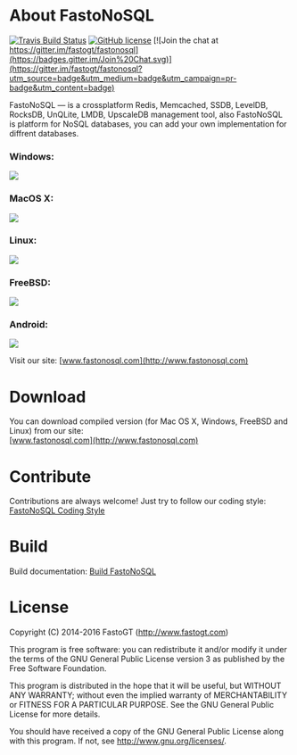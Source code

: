 About FastoNoSQL
===============
[![Travis Build Status](https://travis-ci.org/fastogt/fastonosql.svg?branch=master)](https://travis-ci.org/fastogt/fastonosql)
[![GitHub license](https://img.shields.io/badge/license-GPLv3-blue.svg)](https://raw.githubusercontent.com/fastogt/fastonosql/master/COPYRIGHT)
[![Join the chat at https://gitter.im/fastogt/fastonosql](https://badges.gitter.im/Join%20Chat.svg)](https://gitter.im/fastogt/fastonosql?utm_source=badge&utm_medium=badge&utm_campaign=pr-badge&utm_content=badge)

FastoNoSQL &mdash; is a crossplatform Redis, Memcached, SSDB, LevelDB, RocksDB, UnQLite, LMDB, UpscaleDB management tool, also FastoNoSQL is platform for NoSQL databases, you can add your own implementation for diffrent databases. <br />

<h3>Windows:</h3>
<img src=http://fastonosql.com/images/common/windows/main_window_windows_more.png>
<h3>MacOS X:</h3>
<img src=http://fastonosql.com/images/common/macosx/main_window_mac.png>
<h3>Linux:</h3>
<img src=http://fastonosql.com/images/common/linux/main_window_linux.png>
<h3>FreeBSD:</h3>
<img src=http://fastonosql.com/images/common/freebsd/main_window_freebsd.png>
<h3>Android:</h3>
<img src=http://fastonosql.com/images/common/android/main_window_android.png>

Visit our site: [www.fastonosql.com](http://www.fastonosql.com)

Download
========

You can download compiled version (for Mac OS X, Windows, FreeBSD and Linux) from our site:<br />
[www.fastonosql.com](http://www.fastonosql.com)

Contribute
==========
Contributions are always welcome! Just try to follow our coding style: [FastoNoSQL Coding Style](https://github.com/fasto/fastonosql/wiki/Coding-Style)

Build
=====

Build documentation: [Build FastoNoSQL](https://github.com/fasto/fastonosql/wiki/Build)

License
=======

Copyright (C) 2014-2016 FastoGT (http://www.fastogt.com)

This program is free software: you can redistribute it and/or modify
it under the terms of the GNU General Public License version 3 as 
published by the Free Software Foundation.

This program is distributed in the hope that it will be useful,
but WITHOUT ANY WARRANTY; without even the implied warranty of
MERCHANTABILITY or FITNESS FOR A PARTICULAR PURPOSE.  See the
GNU General Public License for more details.

You should have received a copy of the GNU General Public License
along with this program. If not, see <http://www.gnu.org/licenses/>.
